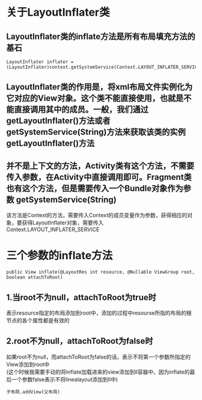 关于LayoutInflater类
===
LayoutInflater类的inflate方法是所有布局填充方法的基石
---
```
LayoutInflater inflater = (LayoutInflater)context.getSystemService(Context.LAYOUT_INFLATER_SERVICE);
```
LayoutInflater类的作用是，将xml布局文件实例化为它对应的View对象。这个类不能直接使用，也就是不能直接调用其中的成员。一般，我们通过getLayoutInflater()方法或者getSystemService(String)方法来获取该类的实例
getLayoutInflater()方法
---
并不是上下文的方法，Activity类有这个方法，不需要传入参数，在Activity中直接调用即可。Fragment类也有这个方法，但是需要传入一个Bundle对象作为参数
getSystemService(String)
---
该方法是Context的方法，需要传入Context的成员变量作为参数，获得相应的对象，要获得LayoutInflater对象，需要传入Context.LAYOUT_INFLATER_SERVICE

三个参数的inflate方法
===
```
public View inflate(@LayoutRes int resource, @Nullable ViewGroup root, boolean attachToRoot)
```
1.当root不为null，attachToRoot为true时
---
表示resource指定的布局添加到root中，添加的过程中resourse所指的布局的根节点的各个属性都是有效的</Br>

2.root不为null，attachToRoot为false时
---
如果root不为null，而attachToRoot为false的话，表示不将第一个参数所指定的View添加到root中</Br>
(这个时候我需要手动的将inflate加载进来的view添加到ll容器中，因为inflate的最后一个参数false表示不将linealayout添加到ll中)
```
子布局.addView(父布局)
```
